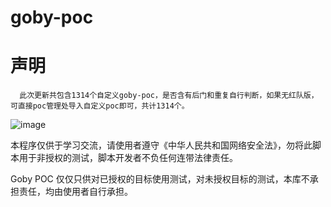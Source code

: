 # goby-poc
# 声明
      此次更新共包含1314个自定义goby-poc，是否含有后门和重复自行判断，如果无红队版，可直接poc管理处导入自定义poc即可，共计1314个。
![image](https://github.com/user-attachments/assets/d592cc7a-f4ba-4c90-883a-db226076d58a)



本程序仅供于学习交流，请使用者遵守《中华人民共和国网络安全法》，勿将此脚本用于非授权的测试，脚本开发者不负任何连带法律责任。

Goby POC 仅仅只供对已授权的目标使用测试，对未授权目标的测试，本库不承担责任，均由使用者自行承担。


